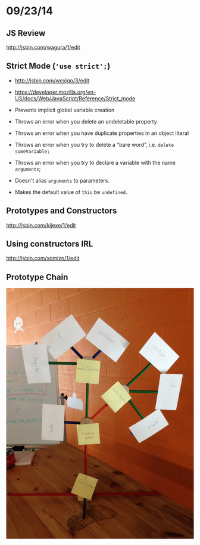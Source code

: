 # 09/23/14

## JS Review
http://jsbin.com/wagura/1/edit

## Strict Mode (`'use strict';`)
- http://jsbin.com/wexiqo/3/edit
- https://developer.mozilla.org/en-US/docs/Web/JavaScript/Reference/Strict_mode

- Prevents implicit global variable creation
- Throws an error when you delete an undeletable property
- Throws an error when you have duplicate properties in an object literal
- Throws an error when you try to delete a "bare word", i.e. `delete someVariable;`
- Throws an error when you try to declare a variable with the name `arguments`;
- Doesn't alias `arguments` to parameters.
- Makes the default value of `this` be `undefined`.

## Prototypes and Constructors
http://jsbin.com/kijexe/1/edit

## Using constructors IRL
http://jsbin.com/xomizo/1/edit

## Prototype Chain
![](prototypes.jpg)
